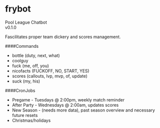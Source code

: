 # frybot  
Pool League Chatbot  
v0.1.0  
  
Fascilitates proper team dickery and scores management.  
  
####Commands  
  * bottle (duty, next, what)  
  * coolguy  
  * fuck (me, off, you)  
  * nicofacts (FUCKOFF, NO, START, YES)  
  * scores (callouts, lvp, mvp, of, update)  
  * suck (my, his)  
  
####CronJobs  
  * Pregame - Tuesdays @ 2:00pm, weekly match reminder  
  * After Party - Wednesdays @ 2:00am, updates scores  
  * New Season - (needs more data), past season overview and necessary future resets  
  * Christmas/holidays  